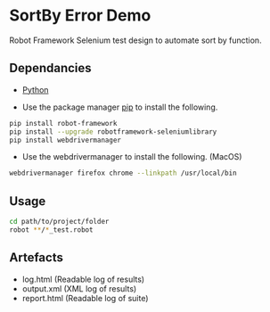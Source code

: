 # SortBy Error Demo

Robot Framework Selenium test design to automate sort by function.

## Dependancies

* [Python](https://www.python.org/downloads/)

* Use the package manager [pip](https://pip.pypa.io/en/stable/) to install the following.

```bash
pip install robot-framework
pip install --upgrade robotframework-seleniumlibrary
pip install webdrivermanager
```

*  Use the webdrivermanager to install the following. (MacOS)

```bash
webdrivermanager firefox chrome --linkpath /usr/local/bin
```

## Usage

```bash
cd path/to/project/folder
robot **/*_test.robot
```

## Artefacts 
* log.html (Readable log of results)
* output.xml (XML log of results)
* report.html (Readable log of suite)
